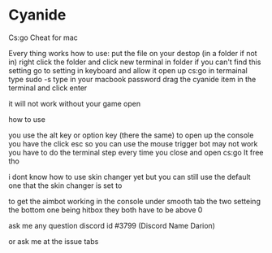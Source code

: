 # Cyanide
Cs:go Cheat for mac


Every thing works
how to use:
put the file on your destop (in a folder if not in)
right click the folder and click new terminal in folder 
if you can't find this setting go to setting in keyboard and allow it 
open up cs:go
in termainal type sudo -s
type in your macbook password
drag the cyanide item in the terminal and click enter

it will not work without your game open

how to use 

you use the alt key or option key (there the same) to open up the console 
you have the click esc so you can use the mouse
trigger bot may not work
you have to do the terminal step every time you close and open cs:go 
It free tho

i dont know how to use skin changer yet but you can still use the default one that the skin changer is set to 

to get the aimbot working in the console under smooth tab the two setteing the bottom one being hitbox they both have to be above 0 

ask me any question discord id #3799 (Discord Name Darion)

or ask me at the issue tabs
